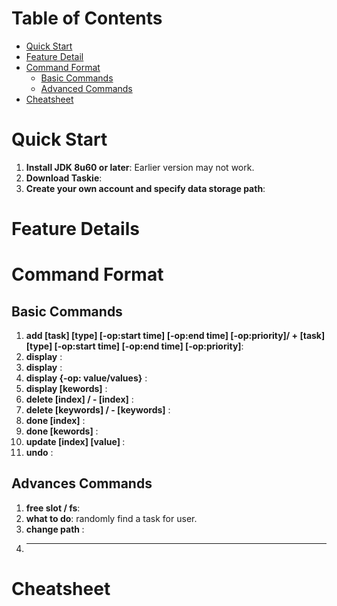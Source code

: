 # Table of Contents
<!-- MarkdownTOC -->

- [Quick Start](#quick-start)
- [Feature Detail](#feature-details)
- [Command Format](#command-format)
  - [Basic Commands](#basic-commands)
  - [Advanced Commands](#advances-commands)
- [Cheatsheet](#cheatsheet)

<!-- /MarkdownTOC -->

# Quick Start

1. **Install JDK 8u60 or later**: Earlier version may not work.
2. **Download Taskie**: 
3. **Create your own account and specify data storage path**:

# Feature Details

# Command Format
## Basic Commands

1. **add [task] [type] [-op:start time] [-op:end time] [-op:priority]/ + [task] [type] [-op:start time] [-op:end time] [-op:priority]**: 
2. **display** :
  1. **display** :
  2. **display {-op: value/values}** :
  3. **display [kewords]** :
3. **delete [index] / - [index]** :
4. **delete [keywords] / - [keywords]** :
5. **done [index]** :
6. **done [kewords]** :
7. **update [index] [value] <new value>** :
8. **undo** : 


## Advances Commands
1. **free slot / fs**:
2. **what to do**: randomly find a task for user.
3. **change path <new path>** :
4. ****


# Cheatsheet
